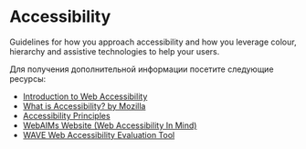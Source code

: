 # Accessibility

Guidelines for how you approach accessibility and how you leverage colour, hierarchy and assistive technologies to help your users.

Для получения дополнительной информации посетите следующие ресурсы:

- [Introduction to Web Accessibility](https://www.w3.org/WAI/fundamentals/accessibility-intro/)
- [What is Accessibility? by Mozilla](https://developer.mozilla.org/en-US/docs/Learn/Accessibility/What_is_accessibility)
- [Accessibility Principles](https://www.w3.org/WAI/fundamentals/accessibility-principles/)
- [WebAIMs Website (Web Accessibility In Mind)](https://webaim.org/)
- [WAVE Web Accessibility Evaluation Tool](https://wave.webaim.org/)
